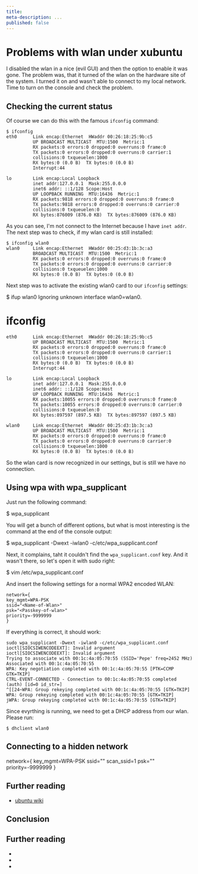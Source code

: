 ```yaml
---
title:
meta-description: ...
published: false
---
```

# Problems with wlan under xubuntu

I disabled the wlan in a nice (evil GUI) and then the option to enable it was gone. The problem was, that
it turned of the wlan on the hardware site of the system. I turned it on and wasn't able to connect to my
local network. Time to turn on the console and check the problem.

## Checking the current status

Of course we can do this with the famous `ifconfig` command:


    $ ifconfig
    eth0      Link encap:Ethernet  HWaddr 00:26:18:25:9b:c5
              UP BROADCAST MULTICAST  MTU:1500  Metric:1
              RX packets:0 errors:0 dropped:0 overruns:0 frame:0
              TX packets:0 errors:0 dropped:0 overruns:0 carrier:1
              collisions:0 txqueuelen:1000
              RX bytes:0 (0.0 B)  TX bytes:0 (0.0 B)
              Interrupt:44

    lo        Link encap:Local Loopback
              inet addr:127.0.0.1  Mask:255.0.0.0
              inet6 addr: ::1/128 Scope:Host
              UP LOOPBACK RUNNING  MTU:16436  Metric:1
              RX packets:9818 errors:0 dropped:0 overruns:0 frame:0
              TX packets:9818 errors:0 dropped:0 overruns:0 carrier:0
              collisions:0 txqueuelen:0
              RX bytes:876009 (876.0 KB)  TX bytes:876009 (876.0 KB)


As you can see, I'm not connect to the Internet because I have `inet addr`. The next step was to check, if
my wlan card is still installed:


    $ ifconfig wlan0
    wlan0     Link encap:Ethernet  HWaddr 00:25:d3:1b:3c:a3
              BROADCAST MULTICAST  MTU:1500  Metric:1
              RX packets:0 errors:0 dropped:0 overruns:0 frame:0
              TX packets:0 errors:0 dropped:0 overruns:0 carrier:0
              collisions:0 txqueuelen:1000
              RX bytes:0 (0.0 B)  TX bytes:0 (0.0 B)


Next step was to activate the existing wlan0 card to our `ifconfig` settings:

  $ ifup wlan0
  Ignoring unknown interface wlan0=wlan0.
  # ifconfig
    eth0      Link encap:Ethernet  HWaddr 00:26:18:25:9b:c5
              UP BROADCAST MULTICAST  MTU:1500  Metric:1
              RX packets:0 errors:0 dropped:0 overruns:0 frame:0
              TX packets:0 errors:0 dropped:0 overruns:0 carrier:1
              collisions:0 txqueuelen:1000
              RX bytes:0 (0.0 B)  TX bytes:0 (0.0 B)
              Interrupt:44

    lo        Link encap:Local Loopback
              inet addr:127.0.0.1  Mask:255.0.0.0
              inet6 addr: ::1/128 Scope:Host
              UP LOOPBACK RUNNING  MTU:16436  Metric:1
              RX packets:10055 errors:0 dropped:0 overruns:0 frame:0
              TX packets:10055 errors:0 dropped:0 overruns:0 carrier:0
              collisions:0 txqueuelen:0
              RX bytes:897597 (897.5 KB)  TX bytes:897597 (897.5 KB)

    wlan0     Link encap:Ethernet  HWaddr 00:25:d3:1b:3c:a3
              UP BROADCAST MULTICAST  MTU:1500  Metric:1
              RX packets:0 errors:0 dropped:0 overruns:0 frame:0
              TX packets:0 errors:0 dropped:0 overruns:0 carrier:0
              collisions:0 txqueuelen:1000
              RX bytes:0 (0.0 B)  TX bytes:0 (0.0 B)

So the wlan card is now recognized in our settings, but is still we have no connection.


## Using wpa with wpa_supplicant

Just run the following command:

   $ wpa_supplicant

You will get a bunch of different options, but what is most interesting is the command at the end of the
console output:

   $ wpa_supplicant -Dwext -iwlan0 -c/etc/wpa_supplicant.conf

Next, it complains, taht it couldn't find the `wpa_supplicant.conf` key. And it wasn't there, so let's open
it with sudo right:


  $ vim /etc/wpa_supplicant.conf

And insert the following settings for a normal WPA2 encoded WLAN:


    network={
    key_mgmt=WPA-PSK
    ssid="<Name-of-Wlan>"
    psk="<Passkey-of-wlan>"
    priority=-9999999
    }

If everything is correct, it should work:

    sudo wpa_supplicant -Dwext -iwlan0 -c/etc/wpa_supplicant.conf
    ioctl[SIOCSIWENCODEEXT]: Invalid argument
    ioctl[SIOCSIWENCODEEXT]: Invalid argument
    Trying to associate with 00:1c:4a:05:70:55 (SSID='Pepe' freq=2452 MHz)
    Associated with 00:1c:4a:05:70:55
    WPA: Key negotiation completed with 00:1c:4a:05:70:55 [PTK=CCMP GTK=TKIP]
    CTRL-EVENT-CONNECTED - Connection to 00:1c:4a:05:70:55 completed (auth) [id=0 id_str=]
    ^[[24~WPA: Group rekeying completed with 00:1c:4a:05:70:55 [GTK=TKIP]
    WPA: Group rekeying completed with 00:1c:4a:05:70:55 [GTK=TKIP]
    jWPA: Group rekeying completed with 00:1c:4a:05:70:55 [GTK=TKIP]


Since evyrthing is running, we need to get a DHCP address from our wlan. Please run:

    $ dhclient wlan0

## Connecting to a hidden network


network={
key_mgmt=WPA-PSK
ssid="<Name-of-Wlan>"
scan_ssid=1
psk="<Passkey-of-wlan>"
priority=-9999999
}


## Further reading
- [ubuntu wiki](http://wiki.ubuntuusers.de/WLAN/wpa_supplicant)



## Conclusion

## Further reading

-
-
-


